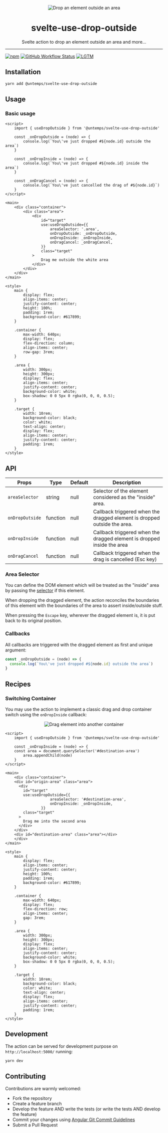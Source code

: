 <p align="center">
    <img src="assets/svelte-use-drop-outside.gif" alt="Drop an element outside an area"/>
</p>
<h1 align="center">
    svelte-use-drop-outside
</h1>
<p align="center">
    Svelte action to drop an element outside an area and more...
</p>

---

[![npm](https://img.shields.io/npm/v/@untemps/svelte-use-drop-outside?style=for-the-badge)](https://www.npmjs.com/package/@untemps/svelte-use-drop-outside)
[![GitHub Workflow Status](https://img.shields.io/github/workflow/status/untemps/svelte-use-drop-outside/deploy?style=for-the-badge)](https://github.com/untemps/svelte-use-drop-outside/actions)
[![LGTM](https://img.shields.io/lgtm/grade/javascript/github/untemps/svelte-use-drop-outside?style=for-the-badge)](https://lgtm.com/projects/g/untemps/svelte-use-drop-outside/context:javascript)

## Installation

```bash
yarn add @untemps/svelte-use-drop-outside
```

## Usage

### Basic usage

```svelte
<script>
	import { useDropOutside } from '@untemps/svelte-use-drop-outside'

	const _onDropOutside = (node) => {
		console.log(`You\'ve just dropped #${node.id} outside the area`)
	}

	const _onDropInside = (node) => {
		console.log(`You\'ve just dropped #${node.id} inside the area`)
	}
	
	const _onDragCancel = (node) => {
	    console.log(`You\'ve just cancelled the drag of #${node.id}`)
	}
</script>

<main>
	<div class="container">
		<div class="area">
			<div
				id="target"
				use:useDropOutside={{
					areaSelector: '.area',
					onDropOutside: _onDropOutside,
					onDropInside: _onDropInside,
					onDragCancel: _onDragCancel,
				}}
				class="target"
			>
				Drag me outside the white area
			</div>
		</div>
	</div>
</main>

<style>
	main {
		display: flex;
		align-items: center;
		justify-content: center;
		height: 100%;
		padding: 1rem;
		background-color: #617899;
	}

	.container {
		max-width: 640px;
		display: flex;
		flex-direction: column;
		align-items: center;
		row-gap: 3rem;
	}

	.area {
		width: 300px;
		height: 300px;
		display: flex;
		align-items: center;
		justify-content: center;
		background-color: white;
		box-shadow: 0 0 5px 0 rgba(0, 0, 0, 0.5);
	}

	.target {
		width: 10rem;
		background-color: black;
		color: white;
		text-align: center;
		display: flex;
		align-items: center;
		justify-content: center;
		padding: 1rem;
	}
</style>
```

## API

| Props                     | Type                  | Default | Description                                                              |
|---------------------------|-----------------------|--------|--------------------------------------------------------------------------|
| `areaSelector`            | string                | null   | Selector of the element considered as the "inside" area.                 |
| `onDropOutside`           | function              | null   | Callback triggered when the dragged element is dropped outside the area. |
| `onDropInside`            | function              | null   | Callback triggered when the dragged element is dropped inside the area   |
| `onDragCancel`            | function              | null   | Callback triggered when the drag is cancelled (Esc key)                  |

### Area Selector

You can define the DOM element which will be treated as the "inside" area by passing the [selector](https://developer.mozilla.org/fr/docs/Web/API/Document/querySelector) if this element.

When dropping the dragged element, the action reconciles the boundaries of this element with the boundaries of the area to assert inside/outside stuff.

When pressing the `Escape` key, wherever the dragged element is, it is put back to its original position.

### Callbacks

All callbacks are triggered with the dragged element as first and unique argument:

```javascript
const _onDropOutside = (node) => {
  console.log(`You\'ve just dropped #${node.id} outside the area`)
}
```

## Recipes

### Switching Container

You may use the action to implement a classic drag and drop container switch using the `onDropInside` callback:

<p align="center">
    <img src="assets/container-switch.gif" alt="Drag element into another container"/>
</p>

```svelte
<script>
	import { useDropOutside } from '@untemps/svelte-use-drop-outside'

	const _onDropInside = (node) => {
    const area = document.querySelector('#destination-area')
		area.appendChild(node)
	}
</script>

<main>
	<div class="container">
    <div id="origin-area" class="area">
      <div
        id="target"
        use:useDropOutside={{
					areaSelector: '#destination-area',
					onDropInside: _onDropInside,
				}}
        class="target"
      >
        Drag me into the second area
      </div>
    </div>
    <div id="destination-area" class="area"></div>
	</div>
</main>

<style>
	main {
		display: flex;
		align-items: center;
		justify-content: center;
		height: 100%;
		padding: 1rem;
		background-color: #617899;
	}

	.container {
		max-width: 640px;
		display: flex;
		flex-direction: row;
		align-items: center;
		gap: 3rem;
	}

	.area {
		width: 300px;
		height: 300px;
		display: flex;
		align-items: center;
		justify-content: center;
		background-color: white;
		box-shadow: 0 0 5px 0 rgba(0, 0, 0, 0.5);
	}

	.target {
		width: 10rem;
		background-color: black;
		color: white;
		text-align: center;
		display: flex;
		align-items: center;
		justify-content: center;
		padding: 1rem;
	}
</style>

```

## Development

The action can be served for development purpose on `http://localhost:5000/` running:

```bash
yarn dev
```

## Contributing

Contributions are warmly welcomed:

-   Fork the repository
-   Create a feature branch
-   Develop the feature AND write the tests (or write the tests AND develop the feature)
-   Commit your changes
    using [Angular Git Commit Guidelines](https://github.com/angular/angular.js/blob/master/DEVELOPERS.md#-git-commit-guidelines)
-   Submit a Pull Request